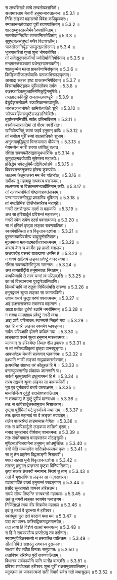 

  
स लम्बसिखरे लम्बे लम्बतोयदसन्निभे।  
सत्त्वमास्ताय मेधावी हनुमान्मारुतात्मजः ॥ 5.3.1 ॥   
निशि लङ्कां महासत्त्वो विवेश कपिकुञ्जरः।  
रम्यकाननतोयाढ्यां पुरीं रावणपालिताम् ॥ 5.3.2 ॥   
शारदाम्बुधरप्रख्यैर्भवनैरुपशोभिताम्।  
सागरोपमनिर्घोषां सागरानिलसेविताम् ॥ 5.3.3 ॥   
सुपुष्टबलसंघुष्टां यथैव विटपावतीम्।  
चारुतोरणनिर्यूहां पाण्डुरद्वारतोरणाम् ॥ 5.3.4 ॥   
भुजगाचरितां गुप्तां शुभां भोगवतीमिव।  
तां सविद्युद्घनाकीर्णां ज्योतिर्मार्गनिषेविताम् ॥ 5.3.5 ॥   
मन्दमारुतसञ्चारां यथेन्द्रस्यामरावतीम्।  
शातकुम्भेन महता प्राकारेणाभिसंवृताम् ॥ 5.3.6 ॥   
किङ्किणीजालघोषाभिः पताकाभिरलङ्कृताम्।  
आसाद्य सहसा हृष्टः प्राकारमभिपेदिवान् ॥ 5.3.7 ॥   
विस्मयाविष्टहृदयः पुरीमालोक्य सर्वतः ॥ 5.3.8 ॥   
वज्रस्फाटिकमुक्ताभिर्मणिकुट्टिमभूषितैः।  
तप्तहाटकनिर्यूहै राजतामलपाण्डुरैः ॥ 5.3.9 ॥   
वैडूर्यकृतसोपानैः स्फाटिकान्तरपांसुभिः।  
चारुसञ्जवनोपेतैः खमिवोत्पतितैः शुभैः ॥ 5.3.10 ॥   
क्रौञ्चबर्हिणसंघुष्टैराजहंसनिषेवितैः।  
तूर्याभरणनिर्घोषैः सर्वतः प्रतिनादिताम् ॥ 5.3.11 ॥   
वस्वोकसाराप्रतिमां तां वीक्ष्य नगरीं ततः।  
खमिवोत्पतितुं कामां जहर्ष हनुमान् कपिः ॥ 5.3.12 ॥   
तां समीक्ष्य पुरीं रम्यां राक्षसाधिपतेः शुभाम्।  
अनुत्तमामृद्धियुतां चिन्तयामास वीर्यवान् ॥ 5.3.13 ॥   
नेयमन्येन नगरी शक्या धर्षयितुं बलात्।  
रक्षिता रावणबलैरुद्यतायुधधारिभिः ॥ 5.3.14 ॥   
कुमुदाङ्गदयोर्वापि सुषेणस्य महाकपेः।  
प्रसिद्धेयं भवेद्भूमिर्मैन्दद्विविदयोरपि ॥ 5.3.15 ॥   
विवस्वतस्तनूजस्य हरेश्च कुशपर्वणः।  
ऋक्षस्य केतुमालस्य मम चैव गतिर्भवेत् ॥ 5.3.16 ॥   
समीक्ष्य तु महाबाहू राघवस्य पराक्रमम्।  
लक्ष्मणस्य च विक्रान्तमभवत्प्रीतिमान् कपिः ॥ 5.3.17 ॥   
तां रत्नवसनोपेतां गोष्ठागारावतंसकाम्।  
यन्त्रागारस्तनीमृद्धां प्रमदामिव भूषिताम् ॥ 5.3.18 ॥   
तां नष्टतिमिरां दीप्तैर्भास्वरैश्च महागृहैः।  
नगरीं राक्षसेन्द्रस्य ददर्श स महाकपिः ॥ 5.3.19 ॥   
अथ सा हरिशार्दूलं प्रविशन्तं महाबलम्।  
नगरी स्वेन रूपेण ददर्श पवनात्मजम् ॥ 5.3.20 ॥   
सा तं हरिवरं दृष्ट्वा लङ्का रावणपालिता।  
स्वयमेवोत्थिता तत्र विकृताननदर्शना ॥ 5.3.21 ॥   
पुरस्तात्कपिवर्यस्य वायुसूनोरतिष्ठत।  
मुञ्चमाना महानादमब्रवीत्पवनात्मजम् ॥ 5.3.22 ॥   
कस्त्वं केन च कार्येण इह़ प्राप्तो वनालय।  
कथयस्वेह यत्तत्त्वं यावत्प्राणा धरन्ति ते ॥ 5.3.23 ॥   
न शक्यं खल्वियं लङ्का प्रवेष्टुं वानर त्वया।  
रक्षिता रावणबलैरभिगुप्ता समन्ततः ॥ 5.3.24 ॥   
अथ तामब्रवीद्वीरो हनूमानग्रतः स्थिताम्।  
कथयिष्यामि ते तत्त्वं यन्मां त्वं परिपृच्छसि ॥ 5.3.25 ॥   
का त्वं विरूपनयना पुरद्वारेऽवतिष्ठसि।  
किमर्थं चापि मां रुद्ध्वा निर्भिर्त्सयसि दारुणा ॥ 5.3.26 ॥   
हनुमद्वचनं श्रुत्वा लङ्का सा कामरूपिणी।  
उवाच वचनं क्रुद्धा परुषं पवनात्मजम् ॥ 5.3.27 ॥   
अहं हाक्षसराजस्य रावणस्य महात्मनः।  
आज्ञा प्रतीक्षा दुर्धर्षा रक्षामि नगरीमिमाम् ॥ 5.3.28 ॥   
न शक्या मामवज्ञाय प्रवेष्टुं नगरी त्वया।  
अद्य प्राणैः परित्यक्तः स्वप्स्यसे निहतो मया ॥ 5.3.29 ॥   
अहं हि नगरी लङ्का स्वयमेव प्लवङ्गम।  
सर्वतः परिरक्षामि ह्येतत्ते कथितं मया ॥ 5.3.30 ॥   
लङ्काया वचनं श्रुत्वा हनुमान् मारुतात्मजः।  
यत्नवान् स हरिश्श्रेष्ठः स्थितः शैल इवापरः ॥ 5.3.31 ॥   
स तां स्त्रीरूपविकृतां दृष्ट्वा वानरपुङ्गवः।  
आबभाषेऽथ मेधावी सत्त्ववान् प्लवगर्षभः ॥ 5.3.32 ॥   
द्रक्ष्यामि नगरीं लङ्कां साट्टप्राकारतोरणाम्।  
इत्यर्थमिह संप्राप्तः परं कौतूहलं हि मे ॥ 5.3.33 ॥   
वनान्युपवनानीह लंकायाः काननानि च।  
सर्वतो गृहमुख्यानि द्रष्टुमागमनं हि मे ॥ 5.3.34 ॥   
तस्य तद्वचनं श्रुत्वा लंङ्का सा कामरूपिणी।  
भूय एव पुर्नवाक्यं बभाषे परुषाक्षरम् ॥ 5.3.35 ॥   
मामनिर्जित्य दुर्बुद्धे राक्षसेश्वरपालिताम्।  
न शक्यमद्य ते द्रष्टुं पुरीयं वानराधम ॥ 5.3.36 ॥   
ततः स कपिशार्दूलस्तामुवाच निशाचराम्।  
दृष्ट्वा पुरीमिमां भद्रे पुनर्यास्ये यथागतम् ॥ 5.3.37 ॥   
ततः कृत्वा महानादं सा वै लङ्का भयावहम्।  
तलेन वानरश्रेष्ठं ताडयामास वेगिता ॥ 5.3.38 ॥   
ततः स कपिशार्दूलो लङ्कया ताडितो भृशम्।  
ननाद सुमहानादं वीर्यवान् पवनात्मजः ॥ 5.3.39 ॥   
ततः संवर्तयामास वामहस्तस्य सोऽङ्गुलीः।  
मुष्टिनाऽभिजघानैनां हनूमान् क्रोधमूर्च्छितः ॥ 5.3.40 ॥   
स्त्री चेति मन्यमानेन नातिक्रोधस्स्वयं कृतः ॥ 5.3.41 ॥   
सा तु तेन प्रहारेण विह्वलाङ्गी निशाचरी।  
पपात सहसा भूमौ विकृताननदर्शना ॥ 5.3.42 ॥   
ततस्तु हनुमान् प्राज्ञस्तां दृष्ट्वा विनिपातिताम्।  
कृपां चकार तेजस्वी मन्यमानः स्त्रियं तु ताम् ॥ 5.3.43 ॥   
ततो वै भृशसंविग्ना लङ्का सा गद्गदाक्षरम्।  
उवाचागर्वितं वाक्यं हनुमान्तं प्लवङ्गमम् ॥ 5.3.44 ॥   
प्रसीद सुमहाबाहो त्रायस्व हरिसत्तम।  
समये सौम्य तिष्ठन्ति सत्त्ववन्तो महाबलाः ॥ 5.3.45 ॥   
अहं तु नगरी लङ्का स्वयमेव प्लवङ्गम।  
निर्जिताऽहं त्वया वीर विक्रमेण महाबल ॥ 5.3.46 ॥   
इदं तु तथ्यं वै ब्रुवन्त्या मे हरीश्वर।  
स्वयंभुवा पुरा दत्तं वरदानं यथा मम ॥ 5.3.47 ॥   
यदा त्वां वानरः कश्चिद्विक्रमाद्वशमानयेत्।  
तदा त्वया हि विज्ञेयं रक्षसां भयमगतम् ॥ 5.3.48 ॥   
स हि मे समयस्सौम्य प्राप्तोऽद्य तव दर्शनात्।  
स्वयम्भूविहितस्सत्यो न तस्यास्ति व्यतिक्रमः ॥ 5.3.49 ॥   
सीतानिमित्तं राज्ञस्तु रावणस्य दुरात्मनः।  
राक्षसां चैव सर्वेषां विनाशः समुपागतः ॥ 5.3.50 ॥   
तत्प्रविश्य हरिश्रेष्ठ पुरीं रावणपालिताम्।  
विधत्स्व सर्वकार्याणि यानि यानीह वाञ्छसि ॥ 5.3.51 ॥   
प्रविश्य शापोपहतां हरीश्वरः शुभां पुरीं राक्षसमुख्यपालिताम्।  
यदृच्छया त्वं जनकात्मजां सतीं विमार्ग सर्वत्र गतो यथासुखम् ॥ 5.3.52 ॥   
